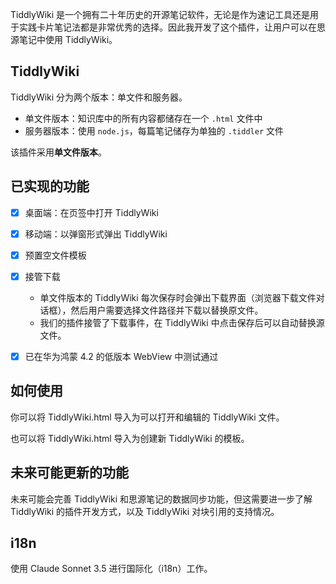 TiddlyWiki 是一个拥有二十年历史的开源笔记软件，无论是作为速记工具还是用于实践卡片笔记法都是非常优秀的选择。因此我开发了这个插件，让用户可以在思源笔记中使用 TiddlyWiki。

## TiddlyWiki

TiddlyWiki 分为两个版本：单文件和服务器。

* 单文件版本：知识库中的所有内容都储存在一个 `.html` 文件中
* 服务器版本：使用 `node.js`，每篇笔记储存为单独的 `.tiddler` 文件

该插件采用**单文件版本**。

## 已实现的功能

* [X] 桌面端：在页签中打开 TiddlyWiki
* [X] 移动端：以弹窗形式弹出 TiddlyWiki
* [X] 预置空文件模板
* [X] 接管下载

  * 单文件版本的 TiddlyWiki 每次保存时会弹出下载界面（浏览器下载文件对话框），然后用户需要选择文件路径并下载以替换原文件。
  * 我们的插件接管了下载事件，在 TiddlyWiki 中点击保存后可以自动替换源文件。
* [X] 已在华为鸿蒙 4.2 的低版本 WebView 中测试通过

## 如何使用

你可以将 TiddlyWiki.html 导入为可以打开和编辑的 TiddlyWiki 文件。

也可以将 TiddlyWiki.html 导入为创建新 TiddlyWiki 的模板。

## 未来可能更新的功能

未来可能会完善 TiddlyWiki 和思源笔记的数据同步功能，但这需要进一步了解 TiddlyWiki 的插件开发方式，以及 TiddlyWiki 对块引用的支持情况。

## i18n

使用 Claude Sonnet 3.5 进行国际化（i18n）工作。
